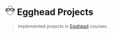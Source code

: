 # ![Egghead Logo](.github/egghead-logo.png) Egghead Projects

> Implemented projects in [Egghead](https://egghead.io/) courses.
